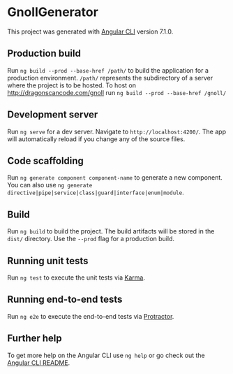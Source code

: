 # GnollGenerator

This project was generated with [Angular CLI](https://github.com/angular/angular-cli) version 7.1.0.

## Production build

Run `ng build --prod --base-href /path/` to build the application for a production environment. `/path/` represents the subdirectory of a server where the project is to be hosted. 
To host on http://dragonscancode.com/gnoll run `ng build --prod --base-href /gnoll/`

## Development server

Run `ng serve` for a dev server. Navigate to `http://localhost:4200/`. The app will automatically reload if you change any of the source files.

## Code scaffolding

Run `ng generate component component-name` to generate a new component. You can also use `ng generate directive|pipe|service|class|guard|interface|enum|module`.

## Build

Run `ng build` to build the project. The build artifacts will be stored in the `dist/` directory. Use the `--prod` flag for a production build.

## Running unit tests

Run `ng test` to execute the unit tests via [Karma](https://karma-runner.github.io).

## Running end-to-end tests

Run `ng e2e` to execute the end-to-end tests via [Protractor](http://www.protractortest.org/).

## Further help

To get more help on the Angular CLI use `ng help` or go check out the [Angular CLI README](https://github.com/angular/angular-cli/blob/master/README.md).
